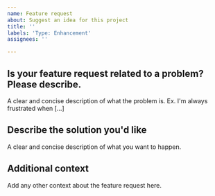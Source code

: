 ```yaml
---
name: Feature request
about: Suggest an idea for this project
title: ''
labels: 'Type: Enhancement'
assignees: ''

---
```


## Is your feature request related to a problem? Please describe.
A clear and concise description of what the problem is. Ex. I'm always frustrated when [...]

## Describe the solution you'd like
A clear and concise description of what you want to happen.

## Additional context
Add any other context about the feature request here.
